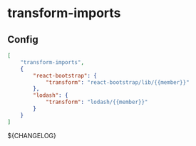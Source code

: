 # transform-imports

## Config

```json
[
	"transform-imports",
	{
		"react-bootstrap": {
			"transform": "react-bootstrap/lib/{{member}}"
		},
		"lodash": {
			"transform": "lodash/{{member}}"
		}
	}
]
```

${CHANGELOG}
